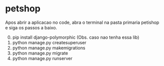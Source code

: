 # petshop
 
Apos abrir a aplicacao no code, abra o terminal na pasta primaria petishop e siga os passos a baixo.

0. pip install django-polymorphic (Obs. caso nao tenha essa lib)
1. python manage.py createsuperuser
2. python manage.py makemigrations
3. python manage.py migrate
4. python manage.py runserver
